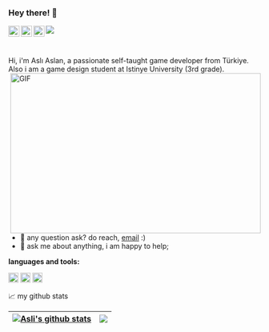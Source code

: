 ### Hey there! :wave:
<a href="https://www.instagram.com/aslannasli_/">
  <img align="left" alt="Aslı's Instagram" width="22px" src="https://raw.githubusercontent.com/hussainweb/hussainweb/main/icons/instagram.png" />
</a>
<a href="discordapp.com/users/762917175564304414">
  <img align="left" alt="Aslı's Discord" width="22px" src="https://raw.githubusercontent.com/peterthehan/peterthehan/master/assets/discord.svg" />
</a>
<a href="https://www.linkedin.com/in/aslı-aslan-049583197/">
  <img align="left" alt="Aslı's LinkedIN" width="22px" src="https://raw.githubusercontent.com/peterthehan/peterthehan/master/assets/linkedin.svg" />
</a>

![](https://visitor-badge.glitch.me/badge?page_id=AsliAsln.AsliAsln)

<br />

Hi, i'm Aslı Aslan, a passionate self-taught game developer from Türkiye. Also i am a game design student at Istinye University (3rd grade). 
  <img align="right" alt="GIF" src="https://github.com/AsliAsln/AsliAsln/blob/master/code.gif?raw=true" width="500" height="320" />
  
- 💼 any question ask? do reach, [email](mailto:asliaslan450@gmail.com) :)
- 💬 ask me about anything, i am happy to help;

**languages and tools:**  


<code><img height="20" src="https://cdn-icons-png.flaticon.com/512/6132/6132221.png"></code>
<code><img height="20" src="https://cdn-icons-png.flaticon.com/512/6132/6132222.png"></code>
<code><img height="20" src="https://cdn-icons-png.flaticon.com/512/5969/5969294.png"></code>





📈 my github stats

| <a href="https://github.com/AsliAsln/github-stats"><img align="center" src="https://github-readme-stats.vercel.app/api?username=AsliAsln&show_icons=true&include_all_commits=true&theme=buefy&hide_border=true" alt="Asli's github stats" /></a> | <a href="https://github.com/AsliAsln/github-readme-stats"><img align="center" src="https://github-readme-stats.vercel.app/api/top-langs/?username=AsliAsln&layout=compact&theme=buefy&hide_border=true" /></a> |
| ------------- | ------------- |


